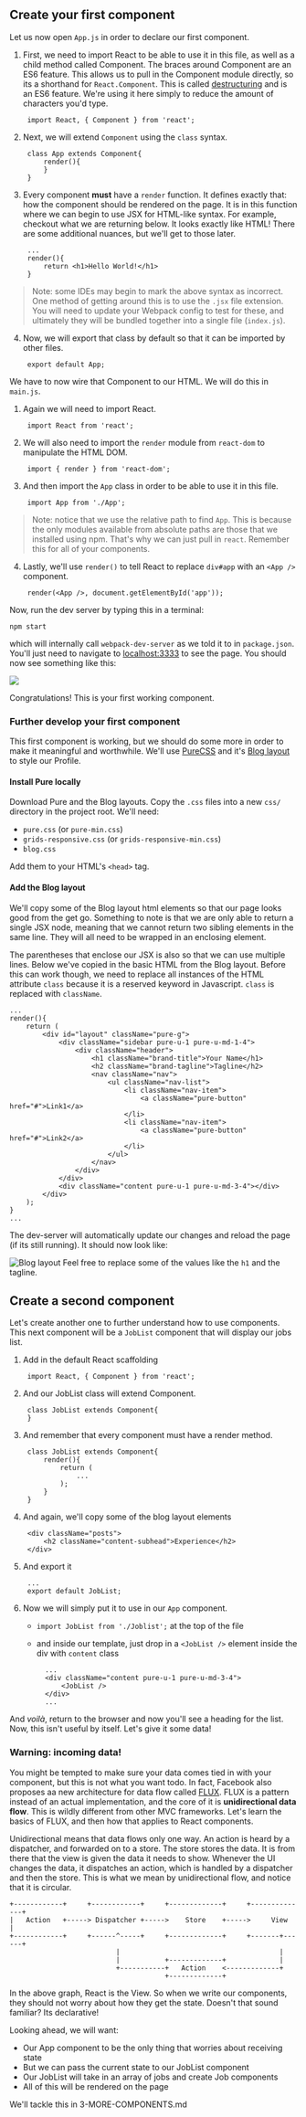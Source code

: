## Create your first component

Let us now open `App.js` in order to declare our first component. 

1. First, we need to import React to be able to use it in this file, as well as a child method called Component. The braces around Component are an ES6 feature. This allows us to pull in the Component module directly, so its a shorthand for `React.Component`. This is called [destructuring](https://developer.mozilla.org/en-US/docs/Web/JavaScript/Reference/Operators/Destructuring_assignment) and is an ES6 feature. We're using it here simply to reduce the amount of characters you'd type.

        import React, { Component } from 'react';
    
2. Next, we will extend `Component` using the `class` syntax. 

        class App extends Component{
            render(){
            }
        }

3. Every component **must** have a `render` function. It defines exactly that: how the component should be rendered on the page. It is in this function where we can begin to  use JSX for HTML-like syntax. For example, checkout what we are returning below. It looks exactly like HTML! There are some additional nuances, but we'll get to those later. 

        ...
        render(){
            return <h1>Hello World!</h1>
        }

> Note: some IDEs may begin to mark the above syntax as incorrect. One method of getting around this is to use the `.jsx` file extension. You will need to update your Webpack config to test for these, and ultimately they will be bundled together into a single file (`index.js`). 

4. Now, we will export that class by default so that it can be imported by other files. 

        export default App;
        
We have to now wire that Component to our HTML. We will do this in `main.js`. 

1. Again we will need to import React.

        import React from 'react';

2. We will also need to import the `render` module from `react-dom` to manipulate the HTML DOM.

        import { render } from 'react-dom';

3. And then import the `App` class in order to be able to use it in this file. 
        
        import App from './App';

> Note: notice that we use the relative path to find `App`. This is because the only modules available from absolute paths are those that we installed using npm. That's why we can just pull in `react`. Remember this for all of your components. 

4. Lastly, we'll use `render()` to tell React to replace `div#app` with an `<App />` component.

        render(<App />, document.getElementById('app'));
        
Now, run the dev server by typing this in a terminal:

    npm start
    
which will internally call `webpack-dev-server` as we told it to in `package.json`. You'll just need to navigate to [localhost:3333](http://localhost:3333/) to see the page. You should now see something like this:

![](http://i.imgur.com/sTlsXVn.png)

Congratulations! This is your first working component. 

### Further develop your first component

This first component is working, but we should do some more in order to make it meaningful and worthwhile. We'll use [PureCSS](http://purecss.io/) and it's [Blog layout](http://purecss.io/layouts/blog/) to style our Profile. 

#### Install Pure locally

Download Pure and the Blog layouts. Copy the `.css` files into a new `css/` directory in the project root. We'll need:

- `pure.css` (or `pure-min.css`)
- `grids-responsive.css` (or `grids-responsive-min.css`)
- `blog.css`

Add them to your HTML's `<head>` tag.

#### Add the Blog layout

We'll copy some of the Blog layout html elements so that our page looks good from the get go. Something to note is that we are only able to return a single JSX node, meaning that we cannot return two sibling elements in the same line. They will all need to be wrapped in an enclosing element.

The parentheses that enclose our JSX is also so that we can use multiple lines. Below we've copied in the basic HTML from the Blog layout. Before this can work though, we need to replace all instances of the HTML attribute `class` because it is a reserved keyword in Javascript. `class` is replaced with `className`. 

    
    ...
    render(){
        return (
            <div id="layout" className="pure-g">
                <div className="sidebar pure-u-1 pure-u-md-1-4">
                    <div className="header">
                        <h1 className="brand-title">Your Name</h1>
                        <h2 className="brand-tagline">Tagline</h2>
                        <nav className="nav">
                            <ul className="nav-list">
                                <li className="nav-item">
                                    <a className="pure-button" href="#">Link1</a>
                                </li>
                                <li className="nav-item">
                                    <a className="pure-button" href="#">Link2</a>
                                </li>
                            </ul>
                        </nav>
                    </div>
                </div>
                <div className="content pure-u-1 pure-u-md-3-4"></div>
            </div>
        );
    }
    ...

The dev-server will automatically update our changes and reload the page (if its still running). It should now look like:

![Blog layout](http://i.imgur.com/bSeSkiY.png)
Feel free to replace some of the values like the `h1` and the tagline. 

## Create a second component

Let's create another one to further understand how to use components. This next component will be a `JobList` component that will display our jobs list. 

1. Add in the default React scaffolding

        import React, { Component } from 'react';

2. And our JobList class will extend Component. 

        class JobList extends Component{
        }
        
3. And remember that every component must have a render method.

        class JobList extends Component{
            render(){
                return (
                    ...
                );
            }
        }
        
4. And again, we'll copy some of the blog layout elements

        <div className="posts">
            <h2 className="content-subhead">Experience</h2>
        </div>

5. And export it

        ...
        export default JobList;
        
6. Now we will simply put it to use in our `App` component.
    - `import JobList from './Joblist';` at the top of the file
    - and inside our template, just drop in a `<JobList />` element inside the div with `content` class
    
            ...
            <div className="content pure-u-1 pure-u-md-3-4">
                <JobList />
            </div>
            ...

And _voilà_, return to the browser and now you'll see a heading for the list. Now, this isn't useful by itself. Let's give it some data!

### Warning: incoming data!

You might be tempted to make sure your data comes tied in with your component, but this is not what you want todo. In fact, Facebook also proposes aa new architecture for data flow called [FLUX](https://facebook.github.io/flux/docs/overview.html). FLUX is a pattern instead of an actual implementation, and the core of it is **unidirectional data flow**. This is wildly different from other MVC frameworks. Let's learn the basics of FLUX, and then how that applies to React components. 

Unidirectional means that data flows only one way. An action is heard by a dispatcher, and forwarded on to a store. The store stores the data. It is from there that the view is given the data it needs to show. Whenever the UI changes the data, it dispatches an action, which is handled by a dispatcher and then the store. This is what we mean by unidirectional flow, and notice that it is circular.  

    +------------+     +------------+     +-------------+     +--------------+
    |   Action   +-----> Dispatcher +----->    Store    +----->     View     |
    +------------+     +------^-----+     +-------------+     +-------+------+
                              |                                       |
                              |           +-------------+             |
                              +-----------+   Action    <-------------+
                                          +-------------+

In the above graph, React is the View. So when we write our components, they should not worry about how they get the state. Doesn't that sound familiar? Its declarative!
 
Looking ahead, we will want:

- Our App component to be the only thing that worries about receiving state
- But we can pass the current state to our JobList component
- Our JobList will take in an array of jobs and create Job components
- All of this will be rendered on the page

We'll tackle this in 3-MORE-COMPONENTS.md